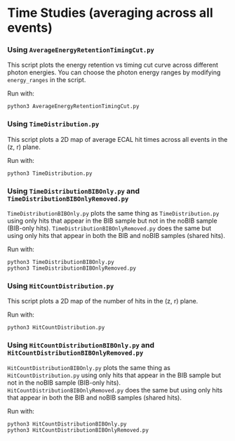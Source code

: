 # Time Studies (averaging across all events)
### Using `AverageEnergyRetentionTimingCut.py`
This script plots the energy retention vs timing cut curve across different photon energies. You can choose the photon energy ranges by modifying `energy_ranges` in the script.

Run with:
```
python3 AverageEnergyRetentionTimingCut.py
```

### Using `TimeDistribution.py`
This script plots a 2D map of average ECAL hit times across all events in the (z, r) plane.

Run with:
```
python3 TimeDistribution.py
```

### Using `TimeDistributionBIBOnly.py` and `TimeDistributionBIBOnlyRemoved.py`
`TimeDistributionBIBOnly.py` plots the same thing as `TimeDistribution.py` using only hits that appear in the BIB sample but not in the noBIB sample (BIB-only hits). `TimeDistributionBIBOnlyRemoved.py` does the same but using only hits that appear in both the BIB and noBIB samples (shared hits).

Run with:
```
python3 TimeDistributionBIBOnly.py
python3 TimeDistributionBIBOnlyRemoved.py
```

### Using `HitCountDistribution.py`
This script plots a 2D map of the number of hits in the (z, r) plane.

Run with:
```
python3 HitCountDistribution.py
```

### Using `HitCountDistributionBIBOnly.py` and `HitCountDistributionBIBOnlyRemoved.py`
`HitCountDistributionBIBOnly.py` plots the same thing as `HitCountDistribution.py` using only hits that appear in the BIB sample but not in the noBIB sample (BIB-only hits). `HitCountDistributionBIBOnlyRemoved.py` does the same but using only hits that appear in both the BIB and noBIB samples (shared hits).

Run with:
```
python3 HitCountDistributionBIBOnly.py
python3 HitCountDistributionBIBOnlyRemoved.py
```